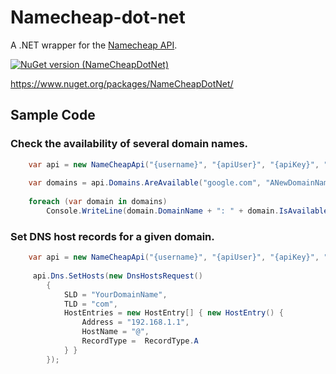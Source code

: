 # Namecheap-dot-net

A .NET wrapper for the [Namecheap API](http://www.namecheap.com/support/api/api.aspx).

[![NuGet version (NameCheapDotNet)](https://img.shields.io/nuget/v/NameCheapDotNet.svg?style=flat-square)](https://www.nuget.org/packages/NameCheapDotNet/)

https://www.nuget.org/packages/NameCheapDotNet/

## Sample Code

### Check the availability of several domain names.

```c#
	var api = new NameCheapApi("{username}", "{apiUser}", "{apiKey}", "{clientIp}", true);
	
	var domains = api.Domains.AreAvailable("google.com", "ANewDomainName");
	
	foreach (var domain in domains)
		Console.WriteLine(domain.DomainName + ": " + domain.IsAvailable);	
```

### Set DNS host records for a given domain.

```c#
	var api = new NameCheapApi("{username}", "{apiUser}", "{apiKey}", "{clientIp}", true);
	 
	 api.Dns.SetHosts(new DnsHostsRequest()
		{
			SLD = "YourDomainName",
			TLD = "com",
			HostEntries = new HostEntry[] { new HostEntry() { 
				Address = "192.168.1.1",
				HostName = "@",
				RecordType =  RecordType.A
			} }
		});
```